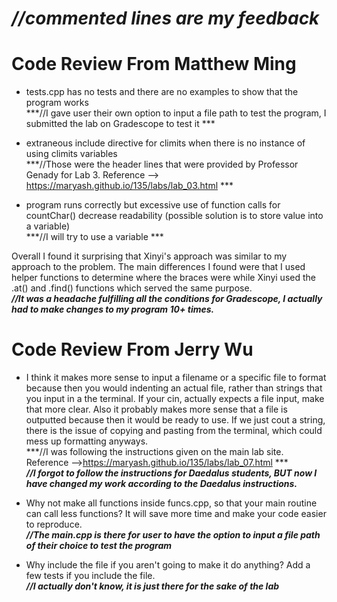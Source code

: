 # ***//commented lines are my feedback***

# Code Review From Matthew Ming

* tests.cpp has no tests and there are no examples to show that the program works  
  ***//I gave user their own option to input a file path to test the program, I submitted the lab on Gradescope to test it *** 
  
* extraneous include directive for climits when there is no instance of using climits variables  
  ***//Those were the header lines that were provided by Professor Genady for Lab 3. Reference --> https://maryash.github.io/135/labs/lab_03.html  ***
  
* program runs correctly but excessive use of function calls for countChar() decrease readability (possible solution is to store value into a variable)  
  ***//I will try to use a variable  ***
  
Overall I found it surprising that Xinyi's approach was similar to my approach to the problem. The main differences I found were that I used helper functions to determine where the braces were while Xinyi used the .at() and .find() functions which served the same purpose.  
  ***//It was a headache fulfilling all the conditions for Gradescope, I actually had to make changes to my program 10+ times.***  
  
# Code Review From Jerry Wu
* I think it makes more sense to input a filename or a specific file to format because then you would indenting an actual file, rather than strings that you input in a the terminal. If your cin, actually expects a file input, make that more clear. Also it probably makes more sense that a file is outputted because then it would be ready to use. If we just cout a string, there is the issue of copying and pasting from the terminal, which could mess up formatting anyways.  
  ***//I was following the instructions given on the main lab site. Reference -->https://maryash.github.io/135/labs/lab_07.html  ***   
  ***//I forgot to follow the instructions for Daedalus students, BUT now I have changed my work according to the Daedalus instructions.***
  
* Why not make all functions inside funcs.cpp, so that your main routine can call less functions? It will save more time and make your code easier to reproduce.  
  ***//The main.cpp is there for user to have the option to input a file path of their choice to test the program***

* Why include the file if you aren't going to make it do anything? Add a few tests if you include the file.  
  ***//I actually don't know, it is just there for the sake of the lab***
